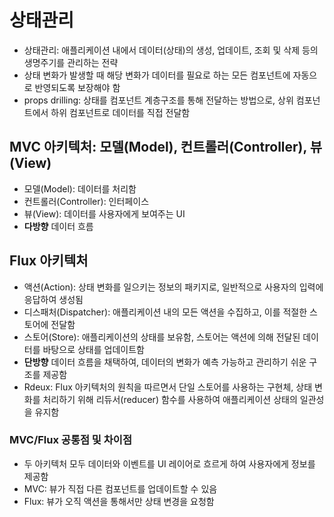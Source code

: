 # 상태관리
- 상태관리: 애플리케이션 내에서 데이터(상태)의 생성, 업데이트, 조회 및 삭제 등의 생명주기를 관리하는 전략
- 상태 변화가 발생할 때 해당 변화가 데이터를 필요로 하는 모든 컴포넌트에 자동으로 반영되도록 보장해야 함
- props drilling: 상태를 컴포넌트 계층구조를 통해 전달하는 방법으로, 상위 컴포넌트에서 하위 컴포넌트로 데이터를 직접 전달함

## MVC 아키텍처: 모델(Model), 컨트롤러(Controller), 뷰(View)
- 모델(Model): 데이터를 처리함
- 컨트롤러(Controller): 인터페이스
- 뷰(View): 데이터를 사용자에게 보여주는 UI
- **다방향** 데이터 흐름

## Flux 아키텍처
- 액션(Action): 상태 변화를 일으키는 정보의 패키지로, 일반적으로 사용자의 입력에 응답하여 생성됨
- 디스패처(Dispatcher): 애플리케이션 내의 모든 액션을 수집하고, 이를 적절한 스토어에 전달함
- 스토어(Store): 애플리케이션의 상태를 보유함, 스토어는 액션에 의해 전달된 데이터를 바탕으로 상태를 업데이트함
- **단방향** 데이터 흐름을 채택하여, 데이터의 변화가 예측 가능하고 관리하기 쉬운 구조를 제공함
- Rdeux: Flux 아키텍처의 원칙을 따르면서 단일 스토어를 사용하는 구현체, 상태 변화를 처리하기 위해 리듀서(reducer) 함수를 사용하여 애플리케이션 상태의 일관성을 유지함

### MVC/Flux  공통점 및 차이점
- 두 아키텍처 모두 데이터와 이벤트를 UI 레이어로 흐르게 하여 사용자에게 정보를 제공함
- MVC: 뷰가 직접 다른 컴포넌트를 업데이트할 수 있음
- Flux: 뷰가 오직 액션을 통해서만 상태 변경을 요청함
